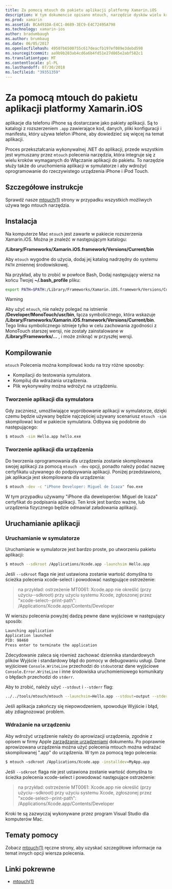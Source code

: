 ```yaml
---
title: Za pomocą mtouch do pakietu aplikacji platformy Xamarin.iOS
description: W tym dokumencie opisano mtouch, narzędzie dysków wielu kroków wymagane było włączyć aplikacji platformy Xamarin.iOS w pakiecie, uruchom go w symulatorze i wdrożyć ją na urządzeniu fizycznym.
ms.prod: xamarin
ms.assetid: BCA491DA-E4C1-8689-3EC9-E4C72495A798
ms.technology: xamarin-ios
author: bradumbaugh
ms.author: brumbaug
ms.date: 06/05/2017
ms.openlocfilehash: 49507b6500755c617deacfb197ef089e3debd598
ms.sourcegitcommit: aa9b9b203ab4cd6a6b4fd51e27d865e2abf582c1
ms.translationtype: MT
ms.contentlocale: pl-PL
ms.lasthandoff: 07/30/2018
ms.locfileid: "39351359"
---
```

# <a name="using-mtouch-to-bundle-xamarinios-apps"></a>Za pomocą mtouch do pakietu aplikacji platformy Xamarin.iOS

aplikacje dla telefonu iPhone są dostarczane jako pakiety aplikacji. Są to katalogi z rozszerzeniem `.app` zawierające kod, danych, pliki konfiguracji i manifestu, który używa telefon iPhone, aby dowiedzieć się więcej na temat aplikacji.

Proces przekształcania wykonywalnej .NET do aplikacji, przede wszystkim jest wymuszany przez `mtouch` polecenia narzędzia, która integruje się z wielu kroków wymaganych do Włączanie aplikacji do pakietu. To narzędzie służy także do uruchomienia aplikacji w symulatorze i aby wdrożyć oprogramowanie do rzeczywistego urządzenia iPhone i iPod Touch.

## <a name="detailed-instructions"></a>Szczegółowe instrukcje

Sprawdź nasze [mtouch(1)](http://docs.go-mono.com/?link=man%3amtouch(1)) strony w przypadku wszystkich możliwych używa tego mtouch narzędzia.

## <a name="installation"></a>Instalacja

Na komputerze Mac `mtouch` jest zawarte w pakiecie rozszerzenia Xamarin.iOS. Można je znaleźć w następującym katalogu:

**/Library/Frameworks/Xamarin.iOS.framework/Versions/Current/bin**

Aby `mtouch` wygodne do użycia, dodaj jej katalog nadrzędny do systemu `PATH` zmiennej środowiskowej.  

Na przykład, aby to zrobić w powłoce Bash, Dodaj następujący wiersz na końcu Twojej **~/.bash_profile** pliku:

```bash
export PATH=$PATH:/Library/Frameworks/Xamarin.iOS.framework/Versions/Current/bin
```

> [!WARNING]
> Aby użyć `mtouch`, nie należy polegać na istnienie **/Developer/MonoTouch/usr/bin**, łącza symbolicznego, która wskazuje **/Library/Frameworks/Xamarin.iOS.framework/Versions/Current/bin**. Tego linku symbolicznego istnieje tylko w celu zachowania zgodności z MonoTouch starszej wersji, nie zostały zainstalowane w **/Library/Frameworks/...** , i może zniknąć w przyszłej wersji.

## <a name="building"></a>Kompilowanie

`mtouch` Polecenia można kompilować kodu na trzy różne sposoby:

-  Kompilacji do testowania symulatora.
-  Kompiluj dla wdrażania urządzenia.
-  Plik wykonywalny można wdrożyć na urządzeniu.


### <a name="building-for-the-simulator"></a>Tworzenie aplikacji dla symulatora

Gdy zaczniesz, umożliwiające wypróbowanie aplikacji w symulatorze, dzięki czemu będzie używany będzie najczęściej używany scenariusz `mtouch -sim` skompilować kod w pakiecie symulatora. Odbywa się podobnie do następującego:

```bash
$ mtouch -sim Hello.app hello.exe
```

### <a name="building-for-the-device"></a>Tworzenie aplikacji dla urządzenia

Do tworzenia oprogramowania dla urządzenia zostanie skompilowana swojej aplikacji za pomocą `mtouch -dev` opcji, ponadto należy podać nazwę certyfikatu używanego do podpisywania aplikacji. Poniżej przedstawiono, jak aplikacja jest skompilowana dla urządzenia:

```bash
$ mtouch -dev -c "iPhone Developer: Miguel de Icaza" foo.exe
```

W tym przypadku używamy "iPhone dla deweloperów: Miguel de Icaza" certyfikat do podpisania aplikacji. Ten krok jest bardzo ważne, lub urządzenia fizycznego będzie odmawiał załadowania aplikacji.

 <a name="Running_your_Application" />


## <a name="running-your-application"></a>Uruchamianie aplikacji


### <a name="launching-on-the-simulator"></a>Uruchamianie w symulatorze

Uruchamianie w symulatorze jest bardzo proste, po utworzeniu pakietu aplikacji:

```bash
$ mtouch --sdkroot /Applications/Xcode.app -launchsim Hello.app 
```

Jeśli `--sdkroot` flaga nie jest ustawiona zostanie wartość domyślna to ścieżka polecenia xcode-select i powodować następujące ostrzeżenie:

> na przykład: ostrzeżenie MT0061: Xcode.app nie określić (przy użyciu--sdkroot) przy użyciu systemu Xcode, zgłoszonej przez "xcode-select--print-path": /Applications/Xcode.app/Contents/Developer 

W wierszu polecenia powyżej dadzą pewne dane wyjściowe w następujący sposób:

```bash
Launching application
Application launched
PID: 98460
Press enter to terminate the application
```



Zdecydowanie zaleca się również zachować dziennika standardowych plików Wyjście i standardowy błąd do pomocy w debugowaniu usługi. Dane wyjściowe `Console.WriteLine` przechodzi do `stdout`oraz dane wyjściowe `Console.Error.WriteLine` i inne środowiska uruchomieniowego komunikaty o błędach przechodzi do `stderr`.

Aby to zrobić, należy użyć `--stdout` i `--stderr` flag:

```bash
../../tools/mtouch/mtouch --launchsim=Hello.app --stdout=output --stderr=error
```

Jeśli aplikacja zakończy się niepowodzeniem, spowoduje Wyjście i błąd, aby zdiagnozować problem.


### <a name="deploying-to-a-device"></a>Wdrażanie na urządzeniu

Aby wdrożyć urządzenie należy do aprowizacji urządzenia, zgodnie z opisem w firmy Apple [zarządzanie urządzeniami](http://developer.apple.com/library/ios/#documentation/Xcode/Conceptual/ios_development_workflow/00-About_the_iOS_Application_Development_Workflow/introduction.html) dokumentu. Po poprawnie aprowizowana urządzenia można użyć polecenia mtouch można wdrażać skompilowanej ".app" do urządzenia. W tym za pomocą tego polecenia:

```bash
$ mtouch —sdkroot /Applications/Xcode.app -installdev=MyApp.app
```

Jeśli `--sdkroot` flaga nie jest ustawiona zostanie wartość domyślna to ścieżka polecenia xcode-select i powodować następujące ostrzeżenie:

> na przykład: ostrzeżenie MT0061: Xcode.app nie określić (przy użyciu--sdkroot) przy użyciu systemu Xcode, zgłoszonej przez "xcode-select--print-path": /Applications/Xcode.app/Contents/Developer 

Kroki te są zazwyczaj wykonywane przez program Visual Studio dla komputerów Mac.

## <a name="reference"></a>Tematy pomocy

Zobacz [mtouch(1)](http://docs.go-mono.com/?link=man%3amtouch(1)) ręczne strony, aby uzyskać szczegółowe informacje na temat innych opcji wiersza polecenia.



## <a name="related-links"></a>Linki pokrewne

- [mtouch(1)](http://iosapi.xamarin.com/?link=man%3amtouch(1))
